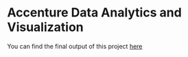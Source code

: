 # Accenture Data Analytics and Visualization

You can find the final output of this project [here](./src/Data_Cleaning_Modelling_Top5_Categories.xlsx)